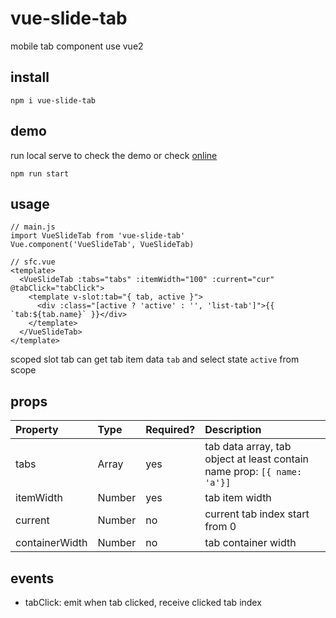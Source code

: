 # vue-slide-tab

mobile tab component use vue2

## install 

```
npm i vue-slide-tab
```

## demo 

run local serve to check the demo or check [online](https://legeneek.github.io/vue-slide-tab/index.html)

```
npm run start
```

## usage

```
// main.js
import VueSlideTab from 'vue-slide-tab'
Vue.component('VueSlideTab', VueSlideTab)

// sfc.vue
<template>
  <VueSlideTab :tabs="tabs" :itemWidth="100" :current="cur" @tabClick="tabClick">
    <template v-slot:tab="{ tab, active }">
      <div :class="[active ? 'active' : '', 'list-tab']">{{ `tab:${tab.name}` }}</div>
    </template>
  </VueSlideTab>
</template>

```

scoped slot tab can get tab item data `tab` and select state `active` from scope

## props

| Property | Type | Required? | Description 
|:---|:---|:---|:---|
| tabs | Array | yes | tab data array, tab object at least contain name prop: `[{ name:  'a'}]` 
| itemWidth | Number | yes | tab item width 
| current | Number | no | current tab index start from 0 
| containerWidth | Number | no | tab container width 

## events

- tabClick: emit when tab clicked, receive clicked tab index